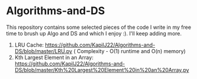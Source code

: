 # Algorithms-and-DS
This repository contains some selected pieces of the code I write in my free time to brush up Algo and DS and which I enjoy :). I'll keep adding more.

1. LRU Cache: https://github.com/KapilJ22/Algorithms-and-DS/blob/master/LRU.py ( Complexity - O(1) runtime and O(n) memory)
2. Kth Largest Element in an Array: https://github.com/KapilJ22/Algorithms-and-DS/blob/master/Kth%20Largest%20Element%20in%20an%20Array.py

